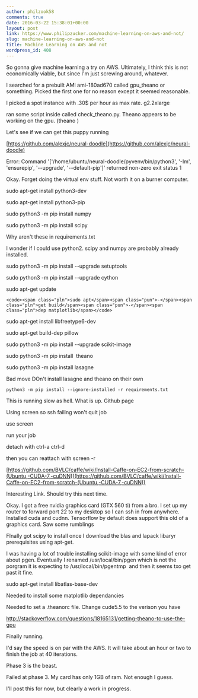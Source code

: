 ```yaml
---
author: philzook58
comments: true
date: 2016-03-22 15:38:01+00:00
layout: post
link: https://www.philipzucker.com/machine-learning-on-aws-and-not/
slug: machine-learning-on-aws-and-not
title: Machine Learning on AWS and not
wordpress_id: 408
---
```


So gonna give machine learning a try on AWS. Ultimately, I think this is not economically viable, but since I'm just screwing around, whatever.

I searched for a prebuilt AMI ami-180ad670 called gpu_theano or something. Picked the first one for no reason except it seemed reasonable.

I picked a spot instance with .30$ per hour as max rate. g2.2xlarge

ran some script inside called check_theano.py. Theano appears to be working on the gpu. (theano )

Let's see if we can get this puppy running

[https://github.com/alexjc/neural-doodle](https://github.com/alexjc/neural-doodle)


Error: Command '['/home/ubuntu/neural-doodle/pyvenv/bin/python3', '-Im', 'ensurepip', '--upgrade', '--default-pip']' returned non-zero exit status 1




Okay. Forget doing the virtual env stuff. Not worth it on a burner computer.


sudo apt-get install python3-dev

sudo apt-get install python3-pip

sudo python3 -m pip install numpy

sudo python3 -m pip install scipy

Why aren't these in requirements.txt

I wonder if I could use python2. scipy and numpy are probably already installed.


sudo python3 -m pip install --upgrade setuptools




sudo python3 -m pip install --upgrade cython




sudo apt-get update




    
    <code><span class="pln">sudo apt</span><span class="pun">-</span><span class="pln">get build</span><span class="pun">-</span><span class="pln">dep matplotlib</span></code>




sudo apt-get install libfreetype6-dev




sudo apt-get build-dep pillow




sudo python3 -m pip install --upgrade scikit-image




sudo python3 -m pip install  theano




sudo python3 -m pip install lasagne




Bad move DOn't install lasagne and theano on their own




    
    python3 -m pip install --ignore-installed -r requirements.txt




This is running slow as hell. What is up. Github page




Using screen so ssh failing won't quit job




use screen




run your job




detach with ctrl-a ctrl-d




then you can reattach with screen -r


[https://github.com/BVLC/caffe/wiki/Install-Caffe-on-EC2-from-scratch-(Ubuntu,-CUDA-7,-cuDNN)](https://github.com/BVLC/caffe/wiki/Install-Caffe-on-EC2-from-scratch-(Ubuntu,-CUDA-7,-cuDNN))

Interesting Link. Should try this next time.


Okay. I got a free nvidia graphics card (GTX 560 ti) from a bro. I set up my router to forward port 22 to my desktop so I can ssh in from anywhere. Installed cuda and cudnn. Tensorflow by default does support this old of a graphics card. Saw some rumblings




FInally got scipy to install once I download the blas and lapack libaryr prerequisites using apt-get.




I was having a lot of trouble installing scikit-image with some kind of error about pgen. Eventually I renamed /usr/local/bin/pgen which is not the porgram it is expecting to /usr/local/bin/pgentmp  and then it seems txo get past it fine.




sudo apt-get install libatlas-base-dev




Needed to install some matplotlib dependancies




Needed to set a .theanorc file. Change cude5.5 to the verison you have


http://stackoverflow.com/questions/18165131/getting-theano-to-use-the-gpu

Finally running.

I'd say the speed is on par with the AWS. It will take about an hour or two to finish the job at 40 iterations.

Phase 3 is the beast.

Failed at phase 3. My card has only 1GB of ram. Not enough I guess.

I'll post this for now, but clearly a work in progress.




